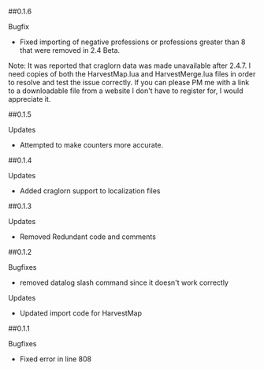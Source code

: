 ##0.1.6

Bugfix
- Fixed importing of negative professions or professions greater than 8 that were removed in 2.4 Beta.

Note: It was reported that craglorn data was made unavailable after 2.4.7.  I need copies of both the HarvestMap.lua and HarvestMerge.lua files in order to resolve and test the issue correctly.  If you can please PM me with a link to a downloadable file from a website I don't have to register for, I would appreciate it.

##0.1.5

Updates
- Attempted to make counters more accurate.

##0.1.4

Updates
- Added craglorn support to localization files

##0.1.3

Updates
- Removed Redundant code and comments

##0.1.2

Bugfixes
- removed datalog slash command since it doesn't work correctly

Updates
- Updated import code for HarvestMap

##0.1.1

Bugfixes
- Fixed error in line 808
